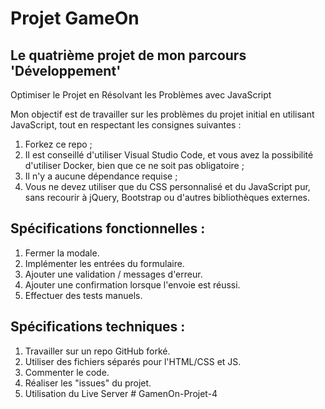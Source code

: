 # Projet GameOn

## Le quatrième projet de mon parcours 'Développement'

Optimiser le Projet en Résolvant les Problèmes avec JavaScript

Mon objectif est de travailler sur les problèmes du projet initial en utilisant JavaScript, tout en respectant les consignes suivantes :

1. Forkez ce repo ;
2. Il est conseillé d'utiliser Visual Studio Code, et vous avez la possibilité d'utiliser Docker, bien que ce ne soit pas obligatoire ;
3. Il n'y a aucune dépendance requise ;
4. Vous ne devez utiliser que du CSS personnalisé et du JavaScript pur, sans recourir à jQuery, Bootstrap ou d'autres bibliothèques externes.

## Spécifications fonctionnelles :

1.  Fermer la modale.
2.  Implémenter les entrées du formulaire.
3.  Ajouter une validation / messages d'erreur.
4.  Ajouter une confirmation lorsque l'envoie est réussi.
5.  Effectuer des tests manuels.

## Spécifications techniques :

1. Travailler sur un repo GitHub forké.
2. Utiliser des fichiers séparés pour l'HTML/CSS et JS.
3. Commenter le code.
4. Réaliser les "issues" du projet.
5. Utilisation du Live Server
#   G a m e n O n - P r o j e t - 4  
 
